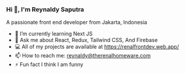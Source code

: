 ### Hi 👋, I'm Reynaldy Saputra   

A passionate front end developer from Jakarta, Indonesia

- 🌱     I’m currently learning Next JS
- 💬     Ask me about React, Redux, Tailwind CSS, And Firebase
- 💻     All of my projects are available at https://renalfrontdev.web.app/
- 📫     How to reach me: reynaldy@therenalhomeware.com
- ⚡      Fun fact I think I am funny   
